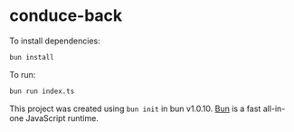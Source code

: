 # conduce-back

To install dependencies:

```bash
bun install
```

To run:

```bash
bun run index.ts
```

This project was created using `bun init` in bun v1.0.10. [Bun](https://bun.sh) is a fast all-in-one JavaScript runtime.
